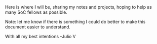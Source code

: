 Here is where I will be, sharing my notes and projects, hoping to help as many SoC fellows as possible.

Note: let me know if there is something I could do better to make this document easier to understand.

With all my best intentions
-Julio V